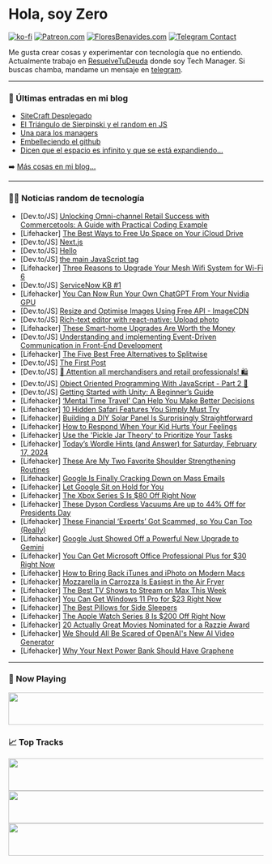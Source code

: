 # Hola, soy Zero

[![ko-fi](https://ko-fi.com/img/githubbutton_sm.svg)](https://ko-fi.com/J3J4N0LUK)
[![Patreon.com](https://img.shields.io/endpoint.svg?url=https%3A%2F%2Fshieldsio-patreon.vercel.app%2Fapi%3Fusername%3Dzerodragon%26type%3Dpatrons&style=for-the-badge)](https://patreon.com/zerodragon)
[![FloresBenavides.com](https://img.shields.io/website?down_message=oops&label=MiBlog&style=for-the-badge&up_message=online&url=https%3A%2F%2Ffloresbenavides.com)](https://floresbenavides.com)
[![Telegram Contact](https://img.shields.io/badge/escr%C3%ADbeme-ZeroDragon-%2326A5E4?style=for-the-badge&logo=telegram)](https://t.me/zerodragon)

Me gusta crear cosas y experimentar con tecnología que no entiendo.
Actualmente trabajo en [ResuelveTuDeuda](http://github.com/resuelve) donde soy Tech Manager.
Si buscas chamba, mandame un mensaje en [telegram](https://t.me/zerodragon).

---

### 📕 Últimas entradas en mi blog
<!-- BLOG-POST-LIST:START -->
- [SiteCraft Desplegado](https://floresbenavides.com/sitecraft-desplegado/)
- [El Triángulo de Sierpinski y el random en JS](https://floresbenavides.com/el-triangulo-de-sierpinski-y-el-random-en-js/)
- [Una para los managers](https://floresbenavides.com/una-para-los-managers/)
- [Embelleciendo el github](https://floresbenavides.com/embelleciendo-el-github/)
- [Dicen que el espacio es infinito y que se está expandiendo…](https://floresbenavides.com/dicen-que-el-espacio-es-infinito-y-que-se-esta-expandiendo/)
<!-- BLOG-POST-LIST:END -->

➡️ [Más cosas en mi blog...](https://floresbenavides.com)

---

### 👨‍💻 Noticias random de tecnología
<!-- TECH-POSTS:START -->
- [Dev.to/JS] [Unlocking Omni-channel Retail Success with Commercetools: A Guide with Practical Coding Example](https://dev.to/nitin-rachabathuni/unlocking-omni-channel-retail-success-with-commercetools-a-guide-with-practical-coding-example-9h4)
- [Lifehacker] [The Best Ways to Free Up Space on Your iCloud Drive](https://lifehacker.com/tech/how-to-free-up-space-on-icloud-drive)
- [Dev.to/JS] [Next.js](https://dev.to/paulnyabaro/nextjs-39n3)
- [Dev.to/JS] [Hello](https://dev.to/github20k/hello-o4o)
- [Dev.to/JS] [the main JavaScript tag](https://dev.to/ishimwekevin/the-main-javascript-tag-5667)
- [Lifehacker] [Three Reasons to Upgrade Your Mesh Wifi System for Wi-Fi 6](https://lifehacker.com/tech/upgrade-your-mesh-wi-fi-system-for-wifi-6)
- [Dev.to/JS] [ServiceNow KB #1](https://dev.to/kavishkarajaka1/servicenow-kb-1-3c7j)
- [Lifehacker] [You Can Now Run Your Own ChatGPT From Your Nvidia GPU](https://lifehacker.com/tech/run-local-ai-llm-from-nvidia-gpu)
- [Dev.to/JS] [Resize and Optimise Images Using Free API - ImageCDN](https://dev.to/sh20raj1/resize-and-optimise-images-using-free-api-imagecdn-7c4)
- [Dev.to/JS] [Rich-text editor with react-native: Upload photo](https://dev.to/guyserfaty/rich-text-editor-with-react-native-upload-photo-3hgo)
- [Lifehacker] [These Smart-home Upgrades Are Worth the Money](https://lifehacker.com/tech/smart-home-upgrades-worth-the-money)
- [Dev.to/JS] [Understanding and implementing Event-Driven Communication in Front-End Development](https://dev.to/superviz/understanding-and-implementing-event-driven-communication-in-front-end-development-e75)
- [Lifehacker] [The Five Best Free Alternatives to Splitwise](https://lifehacker.com/tech/best-free-splitwise-alternatives)
- [Dev.to/JS] [The First Post](https://dev.to/mjj/the-first-post-43j0)
- [Dev.to/JS] [📢 Attention all merchandisers and retail professionals! 🛍️](https://dev.to/visuloninc/attention-all-merchandisers-and-retail-professionals-5e8b)
- [Dev.to/JS] [Object Oriented Programming With JavaScript - Part 2 🚀](https://dev.to/alisamirali/object-oriented-programming-with-javascript-part-2-244m)
- [Dev.to/JS] [Getting Started with Unity: A Beginner’s Guide](https://dev.to/cyberlord/getting-started-with-unity-a-beginners-guide-5b6g)
- [Lifehacker] [‘Mental Time Travel’ Can Help You Make Better Decisions](https://lifehacker.com/health/mental-time-travel-to-make-better-decisions)
- [Lifehacker] [10 Hidden Safari Features You Simply Must Try](https://lifehacker.com/tech/best-hidden-safari-features)
- [Lifehacker] [Building a DIY Solar Panel Is Surprisingly Straightforward](https://lifehacker.com/home/how-to-build-a-diy-solar-panel)
- [Lifehacker] [How to Respond When Your Kid Hurts Your Feelings](https://lifehacker.com/family/how-to-respond-when-your-kid-hurts-your-feelings)
- [Lifehacker] [Use the &#39;Pickle Jar Theory&#39; to Prioritize Your Tasks](https://lifehacker.com/work/pickle-jar-theory-to-prioritize-tasks)
- [Lifehacker] [Today’s Wordle Hints &lpar;and Answer&rpar; for Saturday, February 17, 2024](https://lifehacker.com/entertainment/wordle-answer-today-february-17-2024)
- [Lifehacker] [These Are My Two Favorite Shoulder Strengthening Routines](https://lifehacker.com/health/the-best-shoulder-strengthening-exercises)
- [Lifehacker] [Google Is Finally Cracking Down on Mass Emails](https://lifehacker.com/tech/googles-new-rules-for-mass-emails)
- [Lifehacker] [Let Google Sit on Hold for You](https://lifehacker.com/tech/google-talk-to-live-representative-feature)
- [Lifehacker] [The Xbox Series S Is $80 Off Right Now](https://lifehacker.com/entertainment/xbox-series-s-sale-at-target)
- [Lifehacker] [These Dyson Cordless Vacuums Are up to 44% Off for Presidents Day](https://lifehacker.com/home/walmart-dyson-vacuum-sale-presidents-day)
- [Lifehacker] [These Financial ‘Experts’ Got Scammed, so You Can Too &lpar;Really&rpar;](https://lifehacker.com/money/anyone-can-get-scammed-and-how-to-avoid-it)
- [Lifehacker] [Google Just Showed Off a Powerful New Upgrade to Gemini](https://lifehacker.com/tech/what-is-gemini-15)
- [Lifehacker] [You Can Get Microsoft Office Professional Plus for $30 Right Now](https://lifehacker.com/tech/microsoft-office-professional-plus-sale)
- [Lifehacker] [How to Bring Back iTunes and iPhoto on Modern Macs](https://lifehacker.com/tech/how-to-install-itunes-and-iphoto-on-macos-sonoma)
- [Lifehacker] [Mozzarella in Carrozza Is Easiest in the Air Fryer](https://lifehacker.com/food-drink/mozzarella-in-carrozza-air-fryer-recipe)
- [Lifehacker] [The Best TV Shows to Stream on Max This Week](https://lifehacker.com/entertainment/best-new-tv-shows-streaming-on-max-this-week)
- [Lifehacker] [You Can Get Windows 11 Pro for $23 Right Now](https://lifehacker.com/tech/windows-11-pro-sale)
- [Lifehacker] [The Best Pillows for Side Sleepers](https://lifehacker.com/health/best-pillows-for-side-sleepers)
- [Lifehacker] [The Apple Watch Series 8 Is $200 Off Right Now](https://lifehacker.com/you-can-get-the-apple-watch-series-8-for-its-lowest-pri-1850964083)
- [Lifehacker] [20 Actually Great Movies Nominated for a Razzie Award](https://lifehacker.com/entertainment/best-movies-nominated-for-razzie-awards)
- [Lifehacker] [We Should All Be Scared of OpenAI&#39;s New AI Video Generator](https://lifehacker.com/tech/we-should-be-scared-of-openais-realistic-ai-videos)
- [Lifehacker] [Why Your Next Power Bank Should Have Graphene](https://lifehacker.com/tech/your-next-power-bank-should-have-graphene)<!-- TECH-POSTS:END -->

---

### 🎵 Now Playing
<a href="https://spotify-now-playing-dun.vercel.app/now-playing?open"><img src="https://spotify-now-playing-dun.vercel.app/now-playing" width="540" height="64"></a>

### 📈 Top Tracks
<a href="https://spotify-now-playing-dun.vercel.app/top-tracks?i=1&open"><img src="https://spotify-now-playing-dun.vercel.app/top-tracks?i=1" width="540" height="64"></a>
<a href="https://spotify-now-playing-dun.vercel.app/top-tracks?i=2&open"><img src="https://spotify-now-playing-dun.vercel.app/top-tracks?i=2" width="540" height="64"></a>
<a href="https://spotify-now-playing-dun.vercel.app/top-tracks?i=3&open"><img src="https://spotify-now-playing-dun.vercel.app/top-tracks?i=3" width="540" height="64"></a>
